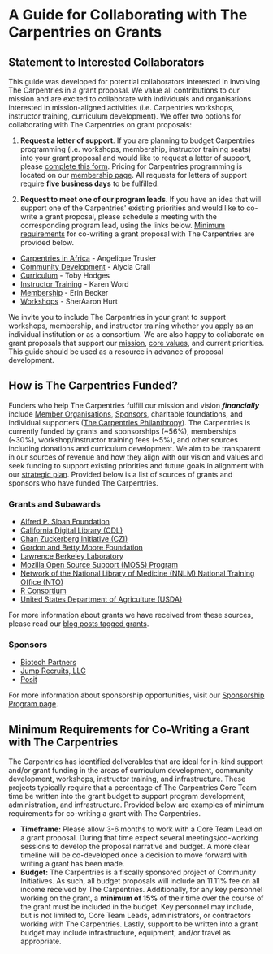 # A Guide for Collaborating with The Carpentries on Grants

## Statement to Interested Collaborators
This guide was developed for potential collaborators interested in involving The Carpentries in a grant proposal. We value all contributions to our mission and are excited to collaborate with individuals and organisations interested in mission-aligned activities (i.e. Carpentries workshops, instructor training, curriculum development). We offer two options for collaborating with The Carpentries on grant proposals:

1. **Request a letter of support**. If you are planning to budget Carpentries programming (i.e. workshops, membership, instructor training seats) into your grant proposal and would like to request a letter of support, please [complete this form](https://carpentries.typeform.com/to/oK25vSPE). Pricing for Carpentries programming is located on our [membership page](https://carpentries.org/membership/). All requests for letters of support require **five business days** to be fulfilled.

2. **Request to meet one of our program leads**. If you have an idea that will support one of the Carpentries' existing priorities and would like to co-write a grant proposal, please schedule a meeting with the corresponding program lead, using the links below. [Minimum requirements](https://docs.google.com/document/d/1-08lXysNEDc0lka0UB6cwToTq7XKi79lgZVMQhOcGZo/edit#heading=h.ucwcxk7d18gv) for co-writing a grant proposal with The Carpentries are provided below.
  - [Carpentries in Africa](https://calendly.com/angelique_v) - Angelique Trusler
  - [Community Development](https://calendly.com/alycia-carpentries) - Alycia Crall
  - [Curriculum](https://calendly.com/tobyhodges) - Toby Hodges
  - [Instructor Training](https://calendly.com/karenword) - Karen Word
  - [Membership](https://calendly.com/ebecker-1) - Erin Becker
  - [Workshops](https://calendly.com/sheraaron/) - SherAaron Hurt

We invite you to include The Carpentries in your grant to support workshops, membership, and instructor training whether you apply as an individual institution or as a consortium. We are also happy to collaborate on grant proposals that support our [mission](https://carpentries.org/about/), [core values](https://carpentries.org/values/), and current priorities. This guide should be used as a resource in advance of proposal development.

## How is The Carpentries Funded?
Funders who help The Carpentries fulfill our mission and vision _**financially**_ include [Member Organisations](https://carpentries.org/members/), [Sponsors](https://carpentries.org/sponsorship/), charitable foundations, and individual supporters ([The Carpentries Philanthropy](https://carpentries.us14.list-manage.com/subscribe?u=46d7513c798c6bd41e5f58f4a&id=33f76196ac)). The Carpentries is currently funded by grants and sponsorships (~56%), memberships (~30%), workshop/instructor training fees (~5%), and other sources including donations and curriculum development. We aim to be transparent in our sources of revenue and how they align with our vision and values and seek funding to support existing priorities and future goals in alignment with our [strategic plan](https://carpentries.org/strategic-plan/). Provided below is a list of sources of grants and sponsors who have funded The Carpentries.

### Grants and Subawards
- [Alfred P. Sloan Foundation](https://sloan.org/)
- [California Digital Library (CDL)](https://cdlib.org/)
- [Chan Zuckerberg Initiative (CZI)](https://chanzuckerberg.com/)
- [Gordon and Betty Moore Foundation](https://www.moore.org/)
- [Lawrence Berkeley Laboratory](https://carpentries.org/supporters/)
- [Mozilla Open Source Support (MOSS) Program](https://www.mozilla.org/en-US/moss/)
- [Network of the National Library of Medicine (NNLM) National Training Office (NTO)](https://nnlm.gov/about/offices/nto)
- [R Consortium](https://www.r-consortium.org/)
- [United States Department of Agriculture (USDA)](https://carpentries.org/supporters/)

For more information about grants we have received from these sources, please read our [blog posts tagged grants](https://carpentries.org/posts-by-tags/#blog-tag-grants).

### Sponsors
- [Biotech Partners](http://www.biotechpartners.org/)
- [Jump Recruits, LLC](https://jumprecruits.com/)
- [Posit](https://rstudio.com/)

For more information about sponsorship opportunities, visit our [Sponsorship Program page](https://carpentries.org/sponsorship/).

## Minimum Requirements for Co-Writing a Grant with The Carpentries
The Carpentries has identified deliverables that are ideal for in-kind support and/or grant funding in the areas of curriculum development, community development, workshops, instructor training, and infrastructure. These projects typically require that a percentage of The Carpentries Core Team time be written into the grant budget to support program development, administration, and infrastructure. Provided below are examples of minimum requirements for co-writing a grant with The Carpentries.

- **Timeframe:** Please allow 3-6 months to work with a Core Team Lead on a grant proposal. During that time expect several meetings/co-working sessions to develop the proposal narrative and budget. A more clear timeline will be co-developed once a decision to move forward with writing a grant has been made.
- **Budget:** The Carpentries is a fiscally sponsored project of Community Initiatives. As such, all budget proposals will include an 11.11% fee on all income received by The Carpentries. Additionally, for any key personnel working on the grant, a **minimum of 15%** of their time over the course of the grant must be included in the budget. Key personnel may include, but is not limited to, Core Team Leads, administrators, or contractors working with The Carpentries. Lastly, support to be written into a grant budget may include infrastructure, equipment, and/or travel as appropriate.
